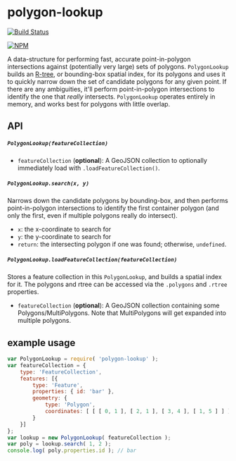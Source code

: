 # polygon-lookup

[![Build Status](https://travis-ci.org/pelias/polygon-lookup.svg?branch=master)](https://travis-ci.org/pelias/polygon-lookup)

[![NPM](https://nodei.co/npm/polygon-lookup.png)](https://nodei.co/npm/polygon-lookup/)

A data-structure for performing fast, accurate point-in-polygon intersections against (potentially very large) sets of
polygons. `PolygonLookup` builds an [R-tree](http://en.wikipedia.org/wiki/R-tree), or bounding-box spatial index, for its
polygons and uses it to quickly narrow down the set of candidate polygons for any given point. If there are any
ambiguities, it'll perform point-in-polygon intersections to identify the one that *really* intersects. `PolygonLookup`
operates entirely in memory, and works best for polygons with little overlap.

## API

##### `PolygonLookup(featureCollection)`
  * `featureCollection` (**optional**): A GeoJSON collection to optionally immediately load with `.loadFeatureCollection()`.

##### `PolygonLookup.search(x, y)`
Narrows down the candidate polygons by bounding-box, and then performs point-in-polygon intersections to identify the
first container polygon (and only the first, even if multiple polygons really do intersect).

  * `x`: the x-coordinate to search for
  * `y`: the y-coordinate to search for
  * `return`: the intersecting polygon if one was found; otherwise, `undefined`.

##### `PolygonLookup.loadFeatureCollection(featureCollection)`
Stores a feature collection in this `PolygonLookup`, and builds a spatial index for it. The polygons and rtree can be
accessed via the `.polygons` and `.rtree` properties.

  * `featureCollection` (**optional**): A GeoJSON collection containing some Polygons/MultiPolygons. Note that
    MultiPolygons will get expanded into multiple polygons.

## example usage

```javascript
var PolygonLookup = require( 'polygon-lookup' );
var featureCollection = {
	type: 'FeatureCollection',
	features: [{
		type: 'Feature',
		properties: { id: 'bar' },
		geometry: {
			type: 'Polygon',
			coordinates: [ [ [ 0, 1 ], [ 2, 1 ], [ 3, 4 ], [ 1, 5 ] ] ]
		}
	}]
};
var lookup = new PolygonLookup( featureCollection );
var poly = lookup.search( 1, 2 );
console.log( poly.properties.id ); // bar
```
